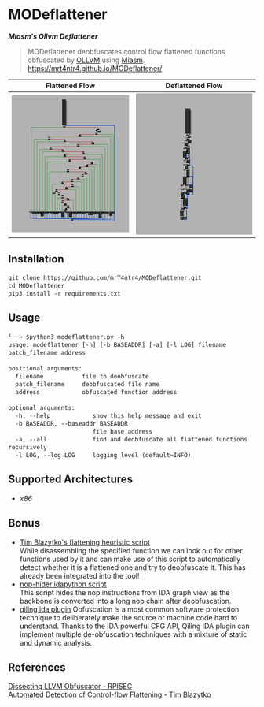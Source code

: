 # MODeflattener
***Miasm's Ollvm Deflattener***  
> MODeflattener deobfuscates control flow flattened functions obfuscated by [OLLVM](https://github.com/obfuscator-llvm/obfuscator) using [Miasm](https://github.com/cea-sec/miasm).  
https://mrt4ntr4.github.io/MODeflattener/  

Flattened Flow             |  Deflattened Flow
:-------------------------:|:-------------------------:
![obfuscated](./images/obfuscated.png)  |  ![deobfuscated](./images/deobfuscated.png)

## Installation
```
git clone https://github.com/mrT4ntr4/MODeflattener.git
cd MODeflattener
pip3 install -r requirements.txt
```

## Usage
```
└──╼ $python3 modeflattener.py -h
usage: modeflattener [-h] [-b BASEADDR] [-a] [-l LOG] filename patch_filename address

positional arguments:
  filename           file to deobfuscate
  patch_filename     deobfuscated file name
  address            obfuscated function address

optional arguments:
  -h, --help            show this help message and exit
  -b BASEADDR, --baseaddr BASEADDR
                        file base address
  -a, --all             find and deobfuscate all flattened functions recursively
  -l LOG, --log LOG     logging level (default=INFO)
```

## Supported Architectures
- *x86*

## Bonus
- [Tim Blazytko's flattening heuristic script](https://gist.github.com/mrphrazer/da32217f231e1dd842986f94aa6d9d37)  
  While disassembling the specified function we can look out for other functions used by it and can make use of this script to automatically detect whether it is a flattened one and try to deobfuscate it. This has already been integrated into the tool!    
- [nop-hider idapython script](https://gist.github.com/JusticeRage/795badf81fe59454963a06070d132b06)  
    This script hides the nop instructions from IDA graph view as the backbone is converted into a long nop chain after deobfuscation.  
- [qiling ida plugin](https://github.com/qilingframework/qiling/blob/master/qiling/extensions/idaplugin/qilingida.py)
    Obfuscation is a most common software protection technique to deliberately make the source or machine code hard to understand. Thanks to the IDA powerful CFG API, Qiling IDA plugin can implement multiple de-obfuscation techniques with a mixture of static and dynamic analysis.


## References
[Dissecting LLVM Obfuscator - RPISEC](https://rpis.ec/blog/dissection-llvm-obfuscator-p1/)  
[Automated Detection of Control-flow Flattening - Tim Blazytko](https://synthesis.to/2021/03/03/flattening_detection.html)  
